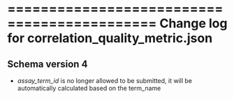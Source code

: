 ============================================
Change log for correlation_quality_metric.json
============================================

Schema version 4
-----------------

* *assay_term_id* is no longer allowed to be submitted, it will be automatically calculated based on the term_name